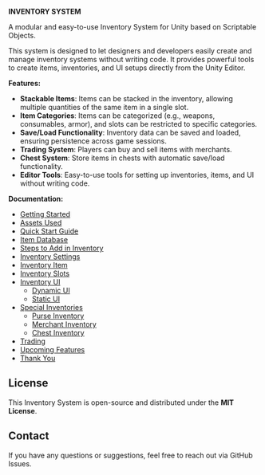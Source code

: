 **INVENTORY SYSTEM**

A modular and easy-to-use Inventory System for Unity based on Scriptable Objects.

This system is designed to let designers and developers easily create and manage inventory systems without writing code. It provides powerful tools to create items, inventories, and UI setups directly from the Unity Editor.

**Features:**

- **Stackable Items**: Items can be stacked in the inventory, allowing multiple quantities of the same item in a single slot.
- **Item Categories**: Items can be categorized (e.g., weapons, consumables, armor), and slots can be restricted to specific categories.
- **Save/Load Functionality**: Inventory data can be saved and loaded, ensuring persistence across game sessions.
- **Trading System**: Players can buy and sell items with merchants.
- **Chest System**: Store items in chests with automatic save/load functionality.
- **Editor Tools**: Easy-to-use tools for setting up inventories, items, and UI without writing code.

**Documentation:**
- [Getting Started](getting-started.md)
- [Assets Used](assets-used.md)
- [Quick Start Guide](quick-start.md)
- [Item Database](item-database.md)
- [Steps to Add in Inventory](steps-to-add-inventory.md)
- [Inventory Settings](inventory-settings.md)
- [Inventory Item](inventory-item.md)
- [Inventory Slots](inventory-slots.md)
- [Inventory UI](inventory-ui.md)
  - [Dynamic UI](dynamic-ui.md)
  - [Static UI](static-ui.md)
- [Special Inventories](special-inventories.md)
  - [Purse Inventory](purse-inventory.md)
  - [Merchant Inventory](merchant-inventory.md)
  - [Chest Inventory](chest-inventory.md)
- [Trading](trading.md)
- [Upcoming Features](upcoming-features.md)
- [Thank You](thank-you.md)

## License
This Inventory System is open-source and distributed under the **MIT License**.

## Contact
If you have any questions or suggestions, feel free to reach out via GitHub Issues.
